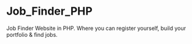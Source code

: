 # Job_Finder_PHP

Job Finder Website in PHP. Where you can register yourself, build your portfolio & find jobs.
